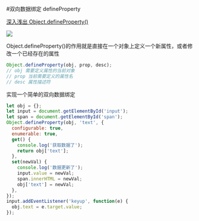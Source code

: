 #双向数据绑定 defineProperty

[深入浅出 Object.defineProperty()](https://www.jianshu.com/p/8fe1382ba135)

![](https://imgs.react.mobi/FlPYJE6QlkjkKtM7y77lns1VzeHF)

Object.defineProperty()的作用就是直接在一个对象上定义一个新属性，或者修改一个已经存在的属性

```javascript
Object.defineProperty(obj, prop, desc);
// obj 需要定义属性的当前对象
// prop 当前需要定义的属性名
// desc 属性描述符
```

实现一个简单的双向数据绑定

```javascript
let obj = {};
let input = document.getElementById('input');
let span = document.getElementById('span');
Object.defineProperty(obj, 'text', {
  configurable: true,
  enumerable: true,
  get() {
    console.log('获取数据了');
    return obj['text'];
  },
  set(newVal) {
    console.log('数据更新了');
    input.value = newVal;
    span.innerHTML = newVal;
    obj['text'] = newVal;
  },
});
input.addEventListener('keyup', function(e) {
  obj.text = e.target.value;
});
```

